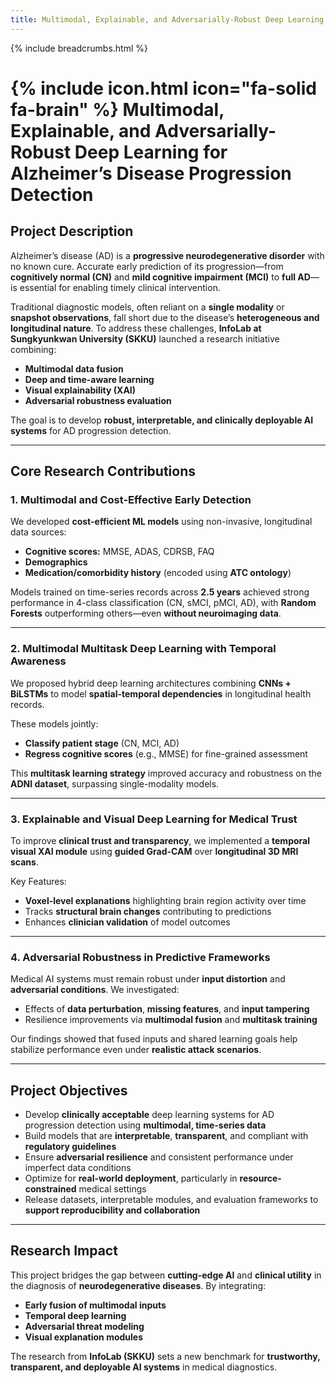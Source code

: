 ```yaml
---
title: Multimodal, Explainable, and Adversarially-Robust Deep Learning for Alzheimer’s Disease Progression Detection
---
```


{% include breadcrumbs.html %}
# {% include icon.html icon="fa-solid fa-brain" %} Multimodal, Explainable, and Adversarially-Robust Deep Learning for Alzheimer’s Disease Progression Detection

## Project Description

Alzheimer’s disease (AD) is a **progressive neurodegenerative disorder** with no known cure. Accurate early prediction of its progression—from **cognitively normal (CN)** and **mild cognitive impairment (MCI)** to **full AD**—is essential for enabling timely clinical intervention.

Traditional diagnostic models, often reliant on a **single modality** or **snapshot observations**, fall short due to the disease’s **heterogeneous and longitudinal nature**. To address these challenges, **InfoLab at Sungkyunkwan University (SKKU)** launched a research initiative combining:

- **Multimodal data fusion**
- **Deep and time-aware learning**
- **Visual explainability (XAI)**
- **Adversarial robustness evaluation**

The goal is to develop **robust, interpretable, and clinically deployable AI systems** for AD progression detection.

---

## Core Research Contributions

### 1. Multimodal and Cost-Effective Early Detection

We developed **cost-efficient ML models** using non-invasive, longitudinal data sources:

- **Cognitive scores:** MMSE, ADAS, CDRSB, FAQ  
- **Demographics**
- **Medication/comorbidity history** (encoded using **ATC ontology**)

Models trained on time-series records across **2.5 years** achieved strong performance in 4-class classification (CN, sMCI, pMCI, AD), with **Random Forests** outperforming others—even **without neuroimaging data**.

---

### 2. Multimodal Multitask Deep Learning with Temporal Awareness

We proposed hybrid deep learning architectures combining **CNNs + BiLSTMs** to model **spatial-temporal dependencies** in longitudinal health records.

These models jointly:

- **Classify patient stage** (CN, MCI, AD)
- **Regress cognitive scores** (e.g., MMSE) for fine-grained assessment

This **multitask learning strategy** improved accuracy and robustness on the **ADNI dataset**, surpassing single-modality models.

---

### 3. Explainable and Visual Deep Learning for Medical Trust

To improve **clinical trust and transparency**, we implemented a **temporal visual XAI module** using **guided Grad-CAM** over **longitudinal 3D MRI scans**.

Key Features:

- **Voxel-level explanations** highlighting brain region activity over time
- Tracks **structural brain changes** contributing to predictions
- Enhances **clinician validation** of model outcomes

---

### 4. Adversarial Robustness in Predictive Frameworks

Medical AI systems must remain robust under **input distortion** and **adversarial conditions**. We investigated:

- Effects of **data perturbation**, **missing features**, and **input tampering**
- Resilience improvements via **multimodal fusion** and **multitask training**

Our findings showed that fused inputs and shared learning goals help stabilize performance even under **realistic attack scenarios**.

---

## Project Objectives

- Develop **clinically acceptable** deep learning systems for AD progression detection using **multimodal, time-series data**
- Build models that are **interpretable**, **transparent**, and compliant with **regulatory guidelines**
- Ensure **adversarial resilience** and consistent performance under imperfect data conditions
- Optimize for **real-world deployment**, particularly in **resource-constrained** medical settings
- Release datasets, interpretable modules, and evaluation frameworks to **support reproducibility and collaboration**

---

## Research Impact

This project bridges the gap between **cutting-edge AI** and **clinical utility** in the diagnosis of **neurodegenerative diseases**. By integrating:

- **Early fusion of multimodal inputs**
- **Temporal deep learning**
- **Adversarial threat modeling**
- **Visual explanation modules**

The research from **InfoLab (SKKU)** sets a new benchmark for **trustworthy, transparent, and deployable AI systems** in medical diagnostics.
